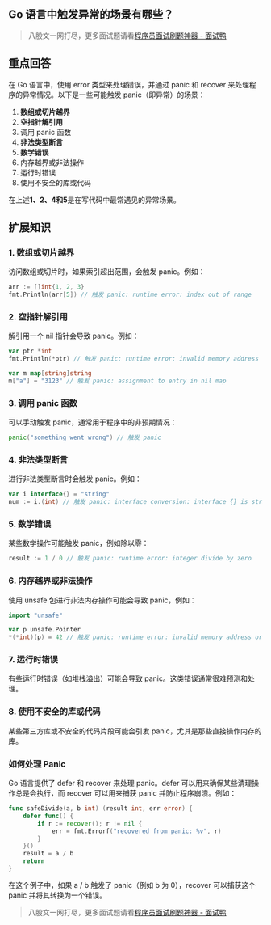 ## Go 语言中触发异常的场景有哪些？
> 八股文一网打尽，更多面试题请看[程序员面试刷题神器 - 面试鸭](https://www.mianshiya.com/)

## 重点回答
在 Go 语言中，使用 error 类型来处理错误，并通过 panic 和 recover 来处理程序的异常情况。以下是一些可能触发 panic（即异常）的场景：
1. **数组或切片越界**
2. **空指针解引用**
3. 调用 panic 函数
4. **非法类型断言**
5. **数学错误**
6. 内存越界或非法操作
8. 运行时错误
9. 使用不安全的库或代码

在上述**1、2、4和5**是在写代码中最常遇见的异常场景。

## 扩展知识
### 1. 数组或切片越界

访问数组或切片时，如果索引超出范围，会触发 panic。例如：

```go
arr := []int{1, 2, 3}
fmt.Println(arr[5]) // 触发 panic: runtime error: index out of range
```

### 2. 空指针解引用
解引用一个 nil 指针会导致 panic。例如：

```go
var ptr *int
fmt.Println(*ptr) // 触发 panic: runtime error: invalid memory address or nil pointer dereference

var m map[string]string
m["a"] = "3123" // 触发 panic: assignment to entry in nil map
```

### 3. 调用 panic 函数

可以手动触发 panic，通常用于程序中的非预期情况：

```go
panic("something went wrong") // 触发 panic
```

### 4. 非法类型断言

进行非法类型断言时会触发 panic。例如：

```go
var i interface{} = "string"
num := i.(int) // 触发 panic: interface conversion: interface {} is string, not int
```

### 5. 数学错误

某些数学操作可能触发 panic，例如除以零：

```go
result := 1 / 0 // 触发 panic: runtime error: integer divide by zero
```

### 6. 内存越界或非法操作
使用 unsafe 包进行非法内存操作可能会导致 panic，例如：


```go
import "unsafe"

var p unsafe.Pointer
*(*int)(p) = 42 // 触发 panic: runtime error: invalid memory address or nil pointer dereference
```

### 7. 运行时错误

有些运行时错误（如堆栈溢出）可能会导致 panic。这类错误通常很难预测和处理。

### 8. 使用不安全的库或代码

某些第三方库或不安全的代码片段可能会引发 panic，尤其是那些直接操作内存的库。

### 如何处理 Panic

Go 语言提供了 defer 和 recover 来处理 panic。defer 可以用来确保某些清理操作总是会执行，而 recover 可以用来捕获 panic 并防止程序崩溃。例如：


```go
func safeDivide(a, b int) (result int, err error) {
    defer func() {
        if r := recover(); r != nil {
            err = fmt.Errorf("recovered from panic: %v", r)
        }
    }()
    result = a / b
    return
}
```
在这个例子中，如果 a / b 触发了 panic（例如 b 为 0），recover 可以捕获这个 panic 并将其转换为一个错误。

> 八股文一网打尽，更多面试题请看[程序员面试刷题神器 - 面试鸭](https://www.mianshiya.com/)